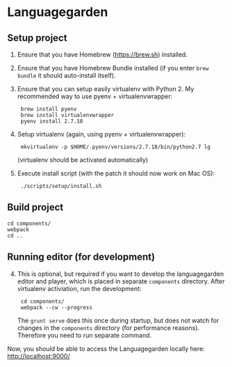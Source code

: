 Languagegarden
====

Setup project
----
1. Ensure that you have Homebrew (https://brew.sh) installed.
2. Ensure that you have Homebrew Bundle installed (if you enter `brew bundle` it should auto-install itself).
3. Ensure that you can setup easily virtualenv with Python 2.
   My recommended way to use pyenv + virtualenvwrapper:

        brew install pyenv
        brew install virtualenvwrapper
        pyenv install 2.7.18

4. Setup virtualenv (again, using pyenv + virtualenvwrapper):

        mkvirtualenv -p $HOME/.pyenv/versions/2.7.18/bin/python2.7 lg

    (virtualenv should be activated automatically)


5. Execute install script (with the patch it should now work on Mac OS):

        ./scripts/setup/install.sh

Build project
----

    cd components/
    webpack
    cd ..

Running editor (for development)
----

4. This is optional, but required if you want to develop the
   languagegarden editor and player, which is placed in separate
   `components` directory. After virtualenv activiation, run the development:

        cd components/
        webpack --cw --progress

   The `grunt serve` does this once during startup, but does not watch
   for changes in the `components` directory (for performance reasons).
   Therefore you need to run separate command.


Now, you should be able to access the Languagegarden locally here:
[http://localhost:9000/](http://localhost:9000/)
